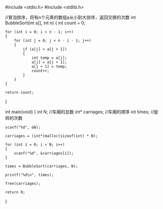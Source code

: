 #include <stdio.h>
#include <stdlib.h>

//冒泡排序，将有n个元素的数组a从小到大排序，返回交换的次数
int BubbleSort(int a[], int n)
{
	int count = 0;

	for (int i = 0; i < n - 1; i++)
	{
		for (int j = 0; j < n - i - 1; j++)
		{
			if (a[j] > a[j + 1])
			{
				int temp = a[j];
				a[j] = a[j + 1];
				a[j + 1] = temp;
				count++;
			}
		}
	}

	return count;
}

int main(void)
{
	int N;			//车厢的总数
	int* carriages;		//车厢的顺序
	int times;		//旋转的次数

	scanf("%d", &N);

	carriages = (int*)malloc(sizeof(int) * N);

	for (int i = 0; i < N; i++)
	{
		scanf("%d", &carriages[i]);
	}

	times = BubbleSort(carriages, N);

	printf("%d\n", times);

	free(carriages);

	return 0;
}
